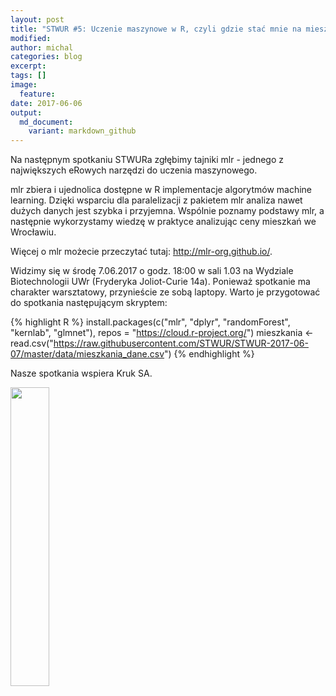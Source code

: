 ```yaml
---
layout: post
title: "STWUR #5: Uczenie maszynowe w R, czyli gdzie stać mnie na mieszkanie"
modified:
author: michal
categories: blog
excerpt:
tags: []
image:
  feature:
date: 2017-06-06
output:
  md_document:
    variant: markdown_github
---
```


Na następnym spotkaniu STWURa zgłębimy tajniki mlr - jednego z największych eRowych narzędzi do uczenia maszynowego. 

mlr zbiera i ujednolica dostępne w R implementacje algorytmów machine learning. Dzięki wsparciu dla paralelizacji z pakietem mlr analiza nawet dużych danych jest szybka i przyjemna. Wspólnie poznamy podstawy mlr, a następnie wykorzystamy wiedzę w praktyce analizując ceny mieszkań we Wrocławiu.

Więcej o mlr możecie przeczytać tutaj: http://mlr-org.github.io/.

Widzimy się w środę 7.06.2017 o godz. 18:00 w sali 1.03 na Wydziale Biotechnologii UWr (Fryderyka Joliot-Curie 14a). Ponieważ spotkanie ma charakter warsztatowy, przynieście ze sobą laptopy. Warto je przygotować do spotkania następującym skryptem:

{% highlight R %}
install.packages(c("mlr", "dplyr", "randomForest", "kernlab", "glmnet"), 
                 repos = "https://cloud.r-project.org/")
mieszkania <- read.csv("https://raw.githubusercontent.com/STWUR/STWUR-2017-06-07/master/data/mieszkania_dane.csv")
{% endhighlight %}

Nasze spotkania wspiera Kruk SA.

<img src='https://stwur.github.io/STWUR//images/kruk_logo.jpg' id="logo" height="35%" width="35%"/>
